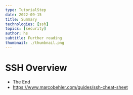 ```yaml
---
type: TutorialStep
date: 2022-09-15
title: Summary
technologies: [ssh]
topics: [security]
author: hs
subtitle: Further reading
thumbnail: ./thumbnail.png
---
```


# SSH Overview

- The End
- https://www.marcobehler.com/guides/ssh-cheat-sheet